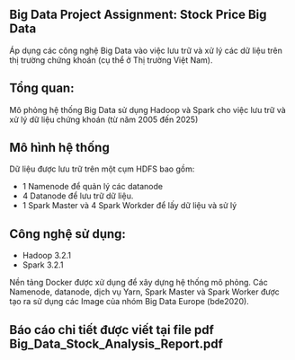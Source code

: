 ## Big Data Project Assignment: Stock Price Big Data
Áp dụng các công nghệ Big Data vào việc lưu trữ và xử lý các dữ liệu trên thị trường chứng khoán (cụ thể ở Thị trường Việt Nam).

## Tổng quan:
Mô phỏng hệ thống Big Data sử dụng Hadoop và Spark cho việc lưu trữ và xử lý dữ liệu chứng khoán (từ năm 2005 đến 2025)

## Mô hình hệ thống
Dữ liệu được lưu trữ trên một cụm HDFS bao gồm:
- 1 Namenode để quản lý các datanode
- 4 Datanode để lưu trữ dữ liệu. 
- 1 Spark Master và 4 Spark Workder để lấy dữ liệu và sử lý

## Công nghệ sử dụng:
- Hadoop 3.2.1 
- Spark 3.2.1

Nền tảng Docker được xử dụng để xây dựng hệ thống mô phỏng. 
Các Namenode, datanode, dịch vụ Yarn, Spark Master và Spark Worker được tạo ra sử dụng các Image của nhóm Big Data Europe (bde2020).

## Báo cáo chi tiết được viết tại file pdf Big_Data_Stock_Analysis_Report.pdf
